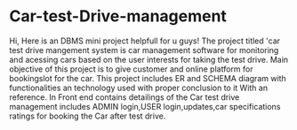 # Car-test-Drive-management
Hi, Here is an DBMS mini project helpfull for u guys!
The project titled 'car test drive mangement system is car management software for monitoring and acessing cars based on the user interests for taking the test drive.
Main objective of this project is to give customer and online platform for bookingslot for the car.
This project includes ER and SCHEMA diagram with functionalities an technology used with proper conclusion to it
With an reference.
In Front end contains detailings of the Car test drive management includes ADMIN login,USER login,updates,car specifications ratings for booking the Car after test drive.
